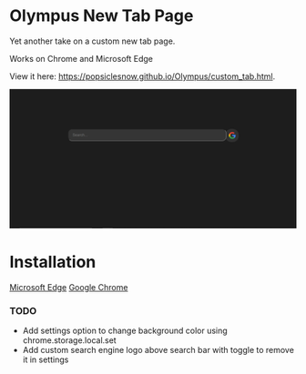 # Olympus New Tab Page

Yet another take on a custom new tab page.

Works on Chrome and Microsoft Edge

View it here: https://popsiclesnow.github.io/Olympus/custom_tab.html.

![screenshot of page](tab.png)

# Installation
[Microsoft Edge](https://docs.microsoft.com/en-us/microsoft-edge/extensions/guides/adding-and-removing-extensions#adding-an-extension)
[Google Chrome](https://support.google.com/chrome/a/answer/2714278)

### TODO
 - Add settings option to change background color using chrome.storage.local.set
 - Add custom search engine logo above search bar with toggle to remove it in settings

